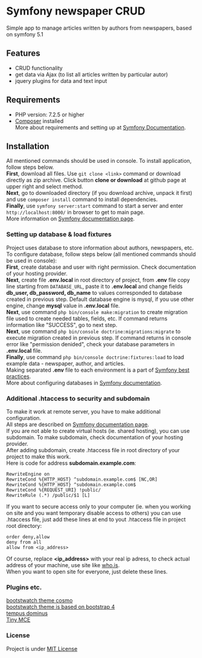 # Symfony newspaper CRUD
Simple app to manage articles written by authors from newspapers, based on symfony 5.1
## Features
- CRUD functionality
- get data via Ajax (to list all articles written by particular autor)
- jquery plugins for data and text input
## Requirements
- PHP version: 7.2.5 or higher
- [Composer](https://getcomposer.org/download/) installed  
More about requirements and setting up at [Symfony Documentation](https://symfony.com/doc/5.0/setup.html).
## Installation
All mentioned commands should be used in console. To install application, follow steps below.  
**First**, download all files. Use `git clone <link>` command or download directly as zip archive. Click button **clone or download** at github page at upper right and select method.  
**Next**, go to downloaded directory (if you download archive, unpack it first) and use `composer install` command to install dependencies.  
**Finally**, use `symfony server:start` command to start a server and enter `http://localhost:8000/` in browser to get to main page.  
More information on [Symfony documentation page](https://symfony.com/doc/5.0/setup.html#setting-up-an-existing-symfony-project).
### Setting up database & load fixtures
Project uses database to store information about authors, newspapers, etc. To configure database, follow steps below (all mentioned commands should be used in console):  
**First**, create database and user with right permission. Check documentation of your hosting provider.  
**Next**, create file **.env.local** in root directory of project, from **.env** file copy line starting from `DATABASE_URL`, paste it to **.env.local** and change fields **db_user, db_password, db_name** to values corresponded to database created in previous step. Default database engine is mysql, if you use other engine, change **mysql** value in **.env.local** file.  
**Next**, use command `php bin/console make:migration` to create migration file used to create needed tables, fields, etc. If command returns information like "SUCCESS", go to next step.    
**Next**, use command `php bin/console doctrine:migrations:migrate` to execute migration created in previous step. If command returns in console error like "permission denided", check your database parameters in **.env.local** file.  
**Finally**, use command `php bin/console doctrine:fixtures:load` to load example data - newspaper, author, and articles.   
Making separated **.env** file to each environment is a part of [Symfony best practices](https://symfony.com/doc/5.0/best_practices.html#use-environment-variables-for-infrastructure-configuration).  
More about configuring databases in [Symfony documentation](https://symfony.com/doc/5.0/doctrine.html).
### Additional .htaccess to security and subdomain
To make it work at remote server, you have to make additional configuration.  
All steps are described on [Symfony documentation page](https://symfony.com/doc/5.0/setup/web_server_configuration.html).  
If you are not able to create virtual hosts (ie. shared hosting), you can use subdomain. To make subdomain, check documentation of your hosting provider.  
After adding subdomain, create .htaccess file in root directory of your project to make this work.  
Here is code for address **subdomain.example.com**:
```
RewriteEngine on
RewriteCond %{HTTP_HOST} ^subdomain.example.com$ [NC,OR]
RewriteCond %{HTTP_HOST} ^subdomain.example.com$
RewriteCond %{REQUEST_URI} !public/
RewriteRule (.*) /public/$1 [L]
```
If you want to secure access only to your computer (ie. when you working on site and you want temporary disable access to others) you can use .htaccess file, just add these lines at end to yout .htaccess file in project root directory:
```
order deny,allow
deny from all
allow from <ip_address>
```
Of course, replace **<ip_address>** with your real ip adress, to check actual address of your machine, use site like [who.is](https://who.is/).  
When you want to open site for everyone, just delete these lines.
### Plugins etc.
[bootstwatch theme cosmo](https://bootswatch.com/cosmo)  
[bootstwatch theme is based on bootstrap 4](https://getbootstrap.com)  
[tempus dominus](https://tempusdominus.github.io/bootstrap-4)  
[Tiny MCE](https://www.tiny.cloud/docs/quick-start)  
### License
Project is under [MIT License](./LICENSE.md)

